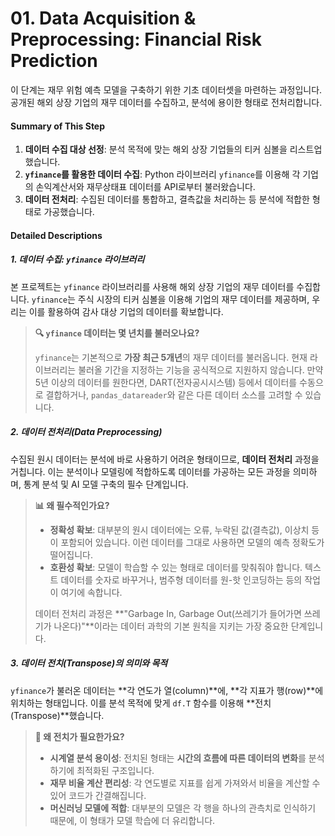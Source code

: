 # **01. Data Acquisition & Preprocessing: Financial Risk Prediction**

이 단계는 재무 위험 예측 모델을 구축하기 위한 기초 데이터셋을 마련하는 과정입니다. 공개된 해외 상장 기업의 재무 데이터를 수집하고, 분석에 용이한 형태로 전처리합니다.

#### **Summary of This Step**

1.  **데이터 수집 대상 선정**: 분석 목적에 맞는 해외 상장 기업들의 티커 심볼을 리스트업했습니다.
2.  **`yfinance`를 활용한 데이터 수집**: Python 라이브러리 `yfinance`를 이용해 각 기업의 손익계산서와 재무상태표 데이터를 API로부터 불러왔습니다.
3.  **데이터 전처리**: 수집된 데이터를 통합하고, 결측값을 처리하는 등 분석에 적합한 형태로 가공했습니다.

#### **Detailed Descriptions**

##### **1. 데이터 수집: `yfinance` 라이브러리**

본 프로젝트는 `yfinance` 라이브러리를 사용해 해외 상장 기업의 재무 데이터를 수집합니다. `yfinance`는 주식 시장의 티커 심볼을 이용해 기업의 재무 데이터를 제공하며, 우리는 이를 활용하여 감사 대상 기업의 데이터를 확보합니다.

> **🔍 `yfinance` 데이터는 몇 년치를 불러오나요?**
> 
> `yfinance`는 기본적으로 **가장 최근 5개년**의 재무 데이터를 불러옵니다. 현재 라이브러리는 불러올 기간을 지정하는 기능을 공식적으로 지원하지 않습니다. 만약 5년 이상의 데이터를 원한다면, DART(전자공시시스템) 등에서 데이터를 수동으로 결합하거나, `pandas_datareader`와 같은 다른 데이터 소스를 고려할 수 있습니다.

##### **2. 데이터 전처리(Data Preprocessing)**

수집된 원시 데이터는 분석에 바로 사용하기 어려운 형태이므로, **데이터 전처리** 과정을 거칩니다. 이는 분석이나 모델링에 적합하도록 데이터를 가공하는 모든 과정을 의미하며, 통계 분석 및 AI 모델 구축의 필수 단계입니다.

> **📊 왜 필수적인가요?**
>
> * **정확성 확보**: 대부분의 원시 데이터에는 오류, 누락된 값(결측값), 이상치 등이 포함되어 있습니다. 이런 데이터를 그대로 사용하면 모델의 예측 정확도가 떨어집니다.
> * **호환성 확보**: 모델이 학습할 수 있는 형태로 데이터를 맞춰줘야 합니다. 텍스트 데이터를 숫자로 바꾸거나, 범주형 데이터를 원-핫 인코딩하는 등의 작업이 여기에 속합니다.
>
> 데이터 전처리 과정은 **"Garbage In, Garbage Out(쓰레기가 들어가면 쓰레기가 나온다)"**이라는 데이터 과학의 기본 원칙을 지키는 가장 중요한 단계입니다.

##### **3. 데이터 전치(Transpose)의 의미와 목적**

`yfinance`가 불러온 데이터는 **각 연도가 열(column)**에, **각 지표가 행(row)**에 위치하는 형태입니다. 이를 분석 목적에 맞게 `df.T` 함수를 이용해 **전치(Transpose)**했습니다.

> **🔄 왜 전치가 필요한가요?**
>
> * **시계열 분석 용이성**: 전치된 형태는 **시간의 흐름에 따른 데이터의 변화**를 분석하기에 최적화된 구조입니다.
> * **재무 비율 계산 편리성**: 각 연도별로 지표를 쉽게 가져와서 비율을 계산할 수 있어 코드가 간결해집니다.
> * **머신러닝 모델에 적합**: 대부분의 모델은 각 행을 하나의 관측치로 인식하기 때문에, 이 형태가 모델 학습에 더 유리합니다.
